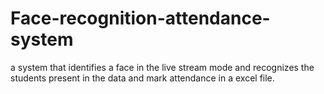 # Face-recognition-attendance-system
a system that identifies a face in the live stream mode and recognizes the students present in the data and mark attendance in a  excel file.
